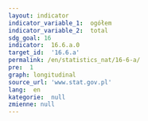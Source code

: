 ```yaml
---
layout: indicator
indicator_variable_1:  ogółem
indicator_variable_2:  total
sdg_goal: 16
indicator:  16.6.a.0
target_id:  '16.6.a'
permalink: /en/statistics_nat/16-6-a/
pre:  1
graph: longitudinal
source_url: 'www.stat.gov.pl'
lang:  en
kategorie:  null
zmienne: null
---
```

